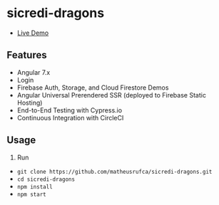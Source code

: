 # sicredi-dragons

- [Live Demo](https://sicredi-dragons.firebaseapp.com/)

## Features

- Angular 7.x
- Login
- Firebase Auth, Storage, and Cloud Firestore Demos
- Angular Universal Prerendered SSR (deployed to Firebase Static Hosting)
- End-to-End Testing with Cypress.io
- Continuous Integration with CircleCI

## Usage

1.  Run

- `git clone https://github.com/matheusrufca/sicredi-dragons.git`
- `cd sicredi-dragons`
- `npm install`
- `npm start`

